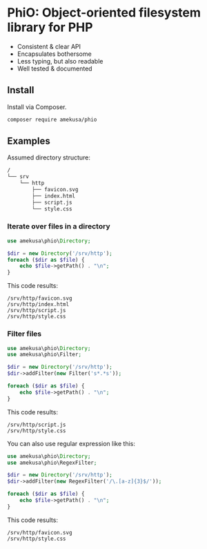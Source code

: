 # PhiO: Object-oriented filesystem library for PHP
+ Consistent & clear API
+ Encapsulates bothersome
+ Less typing, but also readable
+ Well tested & documented

## Install
Install via Composer.

```sh
composer require amekusa/phio
```

## Examples
Assumed directory structure:

```sh
/
└── srv
    └── http
        ├── favicon.svg
        ├── index.html
        ├── script.js
        └── style.css
```

### Iterate over files in a directory

```php
use amekusa\phio\Directory;

$dir = new Directory('/srv/http');
foreach ($dir as $file) {
	echo $file->getPath() . "\n";
}
```

This code results:

```
/srv/http/favicon.svg
/srv/http/index.html
/srv/http/script.js
/srv/http/style.css
```

### Filter files

```php
use amekusa\phio\Directory;
use amekusa\phio\Filter;

$dir = new Directory('/srv/http');
$dir->addFilter(new Filter('s*.*s'));

foreach ($dir as $file) {
	echo $file->getPath() . "\n";
}
```

This code results:

```
/srv/http/script.js
/srv/http/style.css
```

You can also use regular expression like this:

```php
use amekusa\phio\Directory;
use amekusa\phio\RegexFilter;

$dir = new Directory('/srv/http');
$dir->addFilter(new RegexFilter('/\.[a-z]{3}$/'));

foreach ($dir as $file) {
	echo $file->getPath() . "\n";
}
```

This code results:

```
/srv/http/favicon.svg
/srv/http/style.css
```
